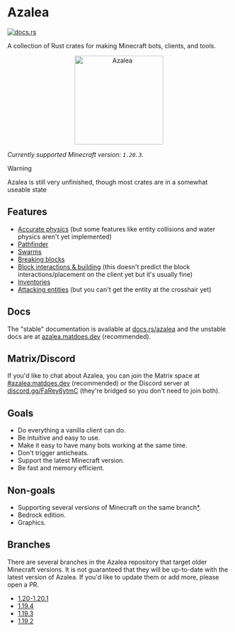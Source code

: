# Azalea

[![docs.rs](https://img.shields.io/docsrs/azalea)](https://docs.rs/azalea)

A collection of Rust crates for making Minecraft bots, clients, and tools.

<p align="center">
    <img src="https://cdn.matdoes.dev/images/flowering_azalea.webp" alt="Azalea" height="200">
</p>

<!-- The line below is automatically read and updated by the migrate script, so don't change it manually. -->
*Currently supported Minecraft version: `1.20.3`.*

> [!WARNING]
> Azalea is still very unfinished, though most crates are in a somewhat useable state

## Features

- [Accurate physics](https://github.com/azalea-rs/azalea/blob/main/azalea-physics/src/lib.rs) (but some features like entity collisions and water physics aren't yet implemented)
- [Pathfinder](https://azalea.matdoes.dev/azalea/pathfinder/index.html)
- [Swarms](https://azalea.matdoes.dev/azalea/swarm/index.html)
- [Breaking blocks](https://azalea.matdoes.dev/azalea/struct.Client.html#method.mine)
- [Block interactions & building](https://azalea.matdoes.dev/azalea/struct.Client.html#method.block_interact) (this doesn't predict the block interactions/placement on the client yet but it's usually fine)
- [Inventories](https://azalea.matdoes.dev/azalea/struct.Client.html#impl-ContainerClientExt-for-Client)
- [Attacking entities](https://azalea.matdoes.dev/azalea/struct.Client.html#method.attack) (but you can't get the entity at the crosshair yet)

## Docs

The "stable" documentation is available at [docs.rs/azalea](https://docs.rs/azalea) and the unstable docs are at [azalea.matdoes.dev](https://azalea.matdoes.dev) (recommended).

## Matrix/Discord

If you'd like to chat about Azalea, you can join the Matrix space at [#azalea:matdoes.dev](https://matrix.to/#/#azalea:matdoes.dev) (recommended) or the Discord server at [discord.gg/FaRey6ytmC](https://discord.gg/FaRey6ytmC) (they're bridged so you don't need to join both).

## Goals

- Do everything a vanilla client can do.
- Be intuitive and easy to use.
- Make it easy to have many bots working at the same time.
- Don't trigger anticheats.
- Support the latest Minecraft version.
- Be fast and memory efficient.

## Non-goals

- Supporting several versions of Minecraft on the same branch[*](https://github.com/azalea-rs/azalea-viaversion).
- Bedrock edition.
- Graphics.

## Branches

There are several branches in the Azalea repository that target older Minecraft versions. It is not guaranteed that they will be up-to-date with the latest version of Azalea. If you'd like to update them or add more, please open a PR.

- [1.20-1.20.1](https://github.com/azalea-rs/azalea/tree/1.20.1)
- [1.19.4](https://github.com/azalea-rs/azalea/tree/1.19.4)
- [1.19.3](https://github.com/azalea-rs/azalea/tree/1.19.3)
- [1.19.2](https://github.com/azalea-rs/azalea/tree/1.19.2)
